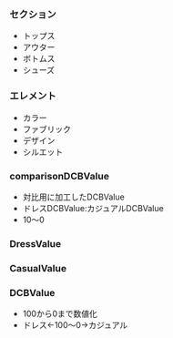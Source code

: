 ### セクション
* トップス
* アウター
* ボトムス
* シューズ

### エレメント
* カラー
* ファブリック
* デザイン
* シルエット

### comparisonDCBValue
* 対比用に加工したDCBValue
* ドレスDCBValue:カジュアルDCBValue
* 10～0

### DressValue

### CasualValue

### DCBValue
* 100から0まで数値化
* ドレス←100～0→カジュアル

